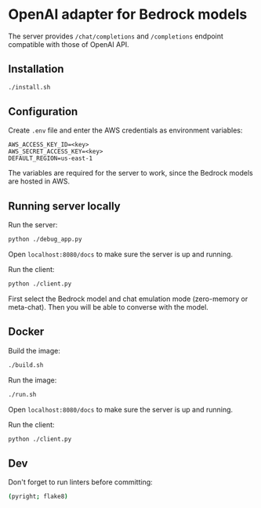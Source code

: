 # OpenAI adapter for Bedrock models

The server provides `/chat/completions` and `/completions` endpoint compatible with those of OpenAI API.

## Installation

```sh
./install.sh
```

## Configuration

Create `.env` file and enter the AWS credentials as environment variables:

```
AWS_ACCESS_KEY_ID=<key>
AWS_SECRET_ACCESS_KEY=<key>
DEFAULT_REGION=us-east-1
```

The variables are required for the server to work, since the Bedrock models are hosted in AWS.

## Running server locally

Run the server:

```sh
python ./debug_app.py
```

Open `localhost:8080/docs` to make sure the server is up and running.

Run the client:

```sh
python ./client.py
```

First select the Bedrock model and chat emulation mode (zero-memory or meta-chat).
Then you will be able to converse with the model.

## Docker

Build the image:

```sh
./build.sh
```

Run the image:

```sh
./run.sh
```

Open `localhost:8080/docs` to make sure the server is up and running.

Run the client:

```sh
python ./client.py
```

## Dev

Don't forget to run linters before committing:

```sh
(pyright; flake8)
```
